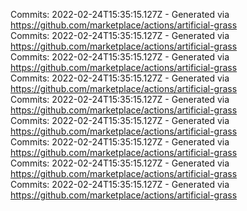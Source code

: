 Commits: 2022-02-24T15:35:15.127Z - Generated via https://github.com/marketplace/actions/artificial-grass
<br>
Commits: 2022-02-24T15:35:15.127Z - Generated via https://github.com/marketplace/actions/artificial-grass
<br>
Commits: 2022-02-24T15:35:15.127Z - Generated via https://github.com/marketplace/actions/artificial-grass
<br>
Commits: 2022-02-24T15:35:15.127Z - Generated via https://github.com/marketplace/actions/artificial-grass
<br>
Commits: 2022-02-24T15:35:15.127Z - Generated via https://github.com/marketplace/actions/artificial-grass
<br>
Commits: 2022-02-24T15:35:15.127Z - Generated via https://github.com/marketplace/actions/artificial-grass
<br>
Commits: 2022-02-24T15:35:15.127Z - Generated via https://github.com/marketplace/actions/artificial-grass
<br>
Commits: 2022-02-24T15:35:15.127Z - Generated via https://github.com/marketplace/actions/artificial-grass
<br>
Commits: 2022-02-24T15:35:15.127Z - Generated via https://github.com/marketplace/actions/artificial-grass
<br>
